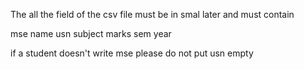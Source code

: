 The all the field of the csv file must be in smal later and must contain

mse
name
usn
subject
marks
sem
year

if a student doesn't write mse please do not put usn empty